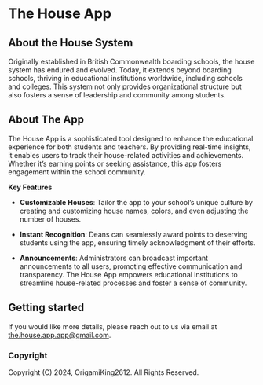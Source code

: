 # The House App

## About the House System
Originally established in British Commonwealth boarding schools, the house system has endured and evolved. Today, it extends beyond boarding schools, thriving in educational institutions worldwide, including schools and colleges. This system not only provides organizational structure but also fosters a sense of leadership and community among students.

## About The App
The House App is a sophisticated tool designed to enhance the educational experience for both students and teachers. By providing real-time insights, it enables users to track their house-related activities and achievements. Whether it’s earning points or seeking assistance, this app fosters engagement within the school community.

**Key Features**
* **Customizable Houses**: Tailor the app to your school’s unique culture by creating and customizing house names, colors, and even adjusting the number of houses.

* **Instant Recognition**: Deans can seamlessly award points to deserving students using the app, ensuring timely acknowledgment of their efforts.

* **Announcements**: Administrators can broadcast important announcements to all users, promoting effective communication and transparency.
The House App empowers educational institutions to streamline house-related processes and foster a sense of community.

## Getting started
If you would like more details, please reach out to us via email at the.house.app.app@gmail.com.

### Copyright
Copyright (C) 2024, OrigamiKing2612. All Rights Reserved.